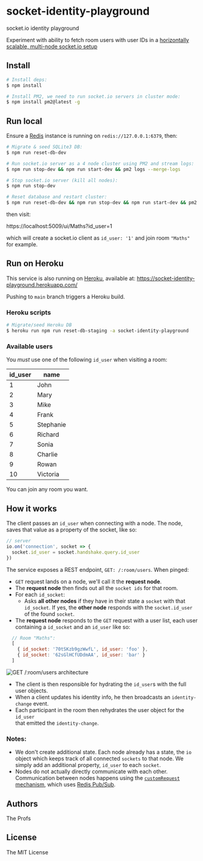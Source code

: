 # socket-identity-playground
socket.io identity playground

Experiment with ability to fetch room users with user IDs in
a [horizontally scalable, multi-node socket.io setup][socket.io-multiple-nodes]

## Install

```bash
# Install deps:
$ npm install

# Install PM2, we need to run socket.io servers in cluster mode:
$ npm install pm2@latest -g
```

## Run local

Ensure a [Redis][redis] instance is running on `redis://127.0.0.1:6379`, then:

```bash
# Migrate & seed SQLite3 DB:
$ npm run reset-db-dev

# Run socket.io server as a 4 node cluster using PM2 and stream logs:
$ npm run stop-dev && npm run start-dev && pm2 logs --merge-logs

# Stop socket.io server (kill all nodes):
$ npm run stop-dev

# Reset database and restart cluster:
$ npm run reset-db-dev && npm run stop-dev && npm run start-dev && pm2 logs --merge-logs
```

then visit:

https://localhost:5009/ui/Maths?id_user=1

which will create a socket.io client as `id_user: '1'` and join room `"Maths"`
for example.

## Run on Heroku

This service is also running on [Heroku][heroku], available at: https://socket-identity-playground.herokuapp.com/

Pushing to `main` branch triggers a Heroku build.

### Heroku scripts

```bash
# Migrate/seed Heroku DB
$ heroku run npm run reset-db-staging -a socket-identity-playground
```

### Available users

You *must* use one of the following `id_user` when visiting a room:

| id_user | name      |
|---------|-----------|
| 1       | John      |
| 2       | Mary      |
| 3       | Mike      |
| 4       | Frank     |
| 5       | Stephanie |
| 6       | Richard   |
| 7       | Sonia     |
| 8       | Charlie   |
| 9       | Rowan     |
| 10      | Victoria  |

You can join any room you want.

## How it works

The client passes an `id_user` when connecting with a node.
The node, saves that value as a property of the socket, like so:

```js
// server
io.on('connection', socket => {
  socket.id_user = socket.handshake.query.id_user
})
```

The service exposes a REST endpoint, `GET: /:room/users`.
When pinged:

- `GET` request lands on a node, we'll call it the **request node**.
- The **request node** then finds out all the `socket ids` for that room.
- For each `id_socket`:
  - Asks **all other nodes** if they have in their state a `socket` with
    that `id_socket`.
    If yes, the **other node** responds with the `socket.id_user` of the
    found `socket`.
- The **request node** responds to the `GET` request with a user list,
  each user containing a `id_socket` and an `id_user` like so:

```js
  // Room "Maths":
  [
    { id_socket: '70tSKzb9gzWwfL', id_user: 'foo' },
    { id_socket: '62sGlHCfUDdmAA', id_user: 'bar' }
  ]
```

![GET /:room/users architecture](https://i.ibb.co/YRgbPsT/Screenshot-2021-11-19-at-12-16-34-PM.png)

- The client is then responsible for hydrating the `id_user`s with the full
  user objects.
- When a client updates his identity info, he then broadcasts an
  `identity-change` event.
- Each participant in the room then rehydrates the user object for the `id_user`  
  that emitted the `identity-change`.

### Notes:

- We don't create additional state. Each node already has a state, the `io`
  object which keeps track of all connected `sockets` to that node.
  We simply add an additional property, `id_user` to each `socket`.
- Nodes do not actually directly communicate with each other.
  Communication between nodes happens using the [`customRequest` mechanism][socketio-custom-request],
  which uses [Redis Pub/Sub][redis-pubsub].

## Authors

The Profs

## License

The MIT License

[socket.io-multiple-nodes]: https://socket.io/docs/v3/using-multiple-nodes/
[redis]: https://redis.io/
[redis-pubsub]: https://redis.io/topics/pubsub
[socketio-custom-request]: https://github.com/socketio/socket.io-redis-adapter/tree/01028d03dbdc9cc05c940a2ac6bc367119165c16#redisadaptercustomrequestdataobject-fnfunction
[heroku]: https://heroku.com
